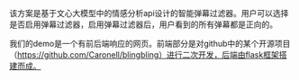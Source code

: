 该方案是基于文心大模型中的情感分析api设计的智能弹幕过滤器。用户可以选择是否启用弹幕过滤器，启用弹幕过滤器后，用户看到的所有弹幕都是正向的。

我们的demo是一个有前后端响应的网页。前端部分是对github中的某个开源项目（https://github.com/Caronell/blingbling）进行二次开发，后端由flask框架搭建而成。